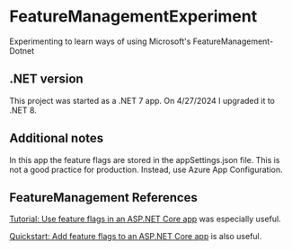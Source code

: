 # FeatureManagementExperiment
Experimenting to learn ways of using Microsoft's FeatureManagement-Dotnet

## .NET version
This project was started as a .NET 7 app. On 4/27/2024 I upgraded it to .NET 8.

## Additional notes
In this app the feature flags are stored in the appSettings.json file. This is not a good practice for production. Instead, use Azure App Configuration.

## FeatureManagement References
[Tutorial: Use feature flags in an ASP.NET Core app](https://learn.microsoft.com/en-us/azure/azure-app-configuration/use-feature-flags-dotnet-core?tabs=core6x) was especially useful.

[Quickstart: Add feature flags to an ASP.NET Core app](https://learn.microsoft.com/en-us/azure/azure-app-configuration/quickstart-feature-flag-aspnet-core?tabs=core6x) is also useful.